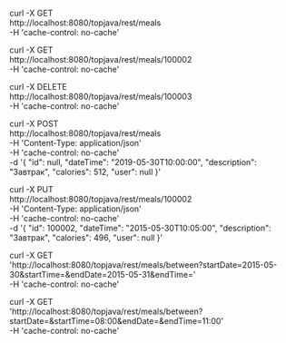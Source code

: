 curl -X GET \
  http://localhost:8080/topjava/rest/meals \
  -H 'cache-control: no-cache'
  
  curl -X GET \
    http://localhost:8080/topjava/rest/meals/100002 \
    -H 'cache-control: no-cache'
    
   curl -X DELETE \
     http://localhost:8080/topjava/rest/meals/100003 \
     -H 'cache-control: no-cache'
    
   curl -X POST \
     http://localhost:8080/topjava/rest/meals \
     -H 'Content-Type: application/json' \
     -H 'cache-control: no-cache' \
     -d '{
       "id": null,
       "dateTime": "2019-05-30T10:00:00",
       "description": "Завтрак",
       "calories": 512,
       "user": null
   }'
   
   curl -X PUT \
     http://localhost:8080/topjava/rest/meals/100002 \
     -H 'Content-Type: application/json' \
     -H 'cache-control: no-cache' \
     -d '{
       "id": 100002,
       "dateTime": "2015-05-30T10:05:00",
       "description": "Завтрак",
       "calories": 496,
       "user": null
   }'
   
   curl -X GET \
     'http://localhost:8080/topjava/rest/meals/between?startDate=2015-05-30&startTime=&endDate=2015-05-31&endTime=' \
     -H 'cache-control: no-cache'
    
   curl -X GET \
     'http://localhost:8080/topjava/rest/meals/between?startDate=&startTime=08:00&endDate=&endTime=11:00' \
     -H 'cache-control: no-cache'